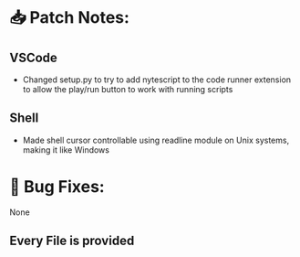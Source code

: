 # 📥 Patch Notes:
## VSCode
- Changed setup.py to try to add nytescript to the code runner extension to allow the play/run button to work with running scripts
## Shell
- Made shell cursor controllable using readline module on Unix systems, making it like Windows

# 🐞 Bug Fixes:
None

## Every File is provided
